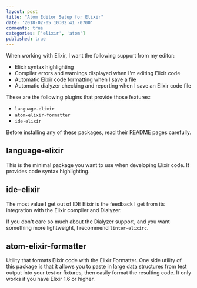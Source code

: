 ```yaml
---
layout: post
title: "Atom Editor Setup for Elixir"
date: '2018-02-05 10:02:41 -0700'
comments: true
categories: ['elixir', 'atom']
published: true
---
```

When working with Elixir, I want the following support from my editor:
- Elixir syntax highlighting
- Compiler errors and warnings displayed when I'm editing Elixir code
- Automatic Elixir code formatting when I save a file
- Automatic dialyzer checking and reporting when I save an Elixir code file

These are the following plugins that provide those features:

- `language-elixir`
- `atom-elixir-formatter`
- `ide-elixir`

Before installing any of these packages, read their README pages carefully.

## language-elixir

This is the minimal package you want to use when developing Elixir code.
It provides code syntax highlighting.

## ide-elixir

The most value I get out of IDE Elixir is the feedback I get from its integration
with the Elixir compiler and Dialyzer.

If you don't care so much about the Dialyzer support, and you want something more
lightweight, I recommend `linter-elixirc`.

## atom-elixir-formatter

Utility that formats Elixir code with the Elixir Formatter. One side utility of
this package is that it allows you to paste in large data structures from test
output into your test or fixtures, then easily format the resulting code. It
only works if you have Elixir 1.6 or higher.
